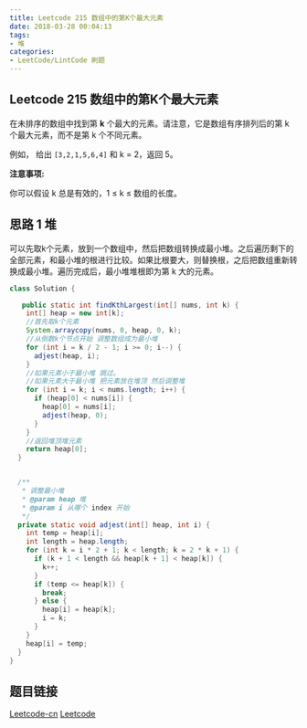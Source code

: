 ```yaml
---
title: Leetcode 215 数组中的第K个最大元素
date: 2018-03-28 00:04:13
tags:
- 堆
categories:
- LeetCode/LintCode 刷题
---
```


## Leetcode 215 数组中的第K个最大元素

在未排序的数组中找到第 **k** 个最大的元素。请注意，它是数组有序排列后的第 k 个最大元素，而不是第 k 个不同元素。

例如，
给出 `[3,2,1,5,6,4]` 和 k = 2，返回 5。

**注意事项:**

你可以假设 k 总是有效的，1 ≤ k ≤ 数组的长度。

## 思路 1 堆

可以先取k个元素，放到一个数组中，然后把数组转换成最小堆。之后遍历剩下的全部元素，和最小堆的根进行比较。如果比根要大，则替换根，之后把数组重新转换成最小堆。遍历完成后，最小堆堆根即为第 k 大的元素。

```java
class Solution {

   public static int findKthLargest(int[] nums, int k) {
    int[] heap = new int[k];
    //首先取k个元素
    System.arraycopy(nums, 0, heap, 0, k);
    //从倒数k个节点开始 调整数组成为最小堆
    for (int i = k / 2 - 1; i >= 0; i--) {
      adjest(heap, i);
    }
    //如果元素小于最小堆 跳过。
    //如果元素大于最小堆 把元素放在堆顶 然后调整堆
    for (int i = k; i < nums.length; i++) {
      if (heap[0] < nums[i]) {
        heap[0] = nums[i];
        adjest(heap, 0);
      }
    }
    //返回堆顶堆元素
    return heap[0];
  }


  /**
   * 调整最小堆
   * @param heap 堆
   * @param i 从哪个 index 开始
   */
  private static void adjest(int[] heap, int i) {
    int temp = heap[i];
    int length = heap.length;
    for (int k = i * 2 + 1; k < length; k = 2 * k + 1) {
      if (k + 1 < length && heap[k + 1] < heap[k]) {
        k++;
      }
      if (temp <= heap[k]) {
        break;
      } else {
        heap[i] = heap[k];
        i = k;
      }
    }
    heap[i] = temp;
  }
}
```

## 题目链接

[Leetcode-cn](https://leetcode-cn.com/problems/kth-largest-element-in-an-array/description/)
[Leetcode](https://leetcode.com/problems/kth-largest-element-in-an-array/description/)